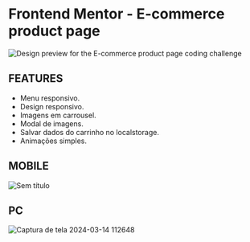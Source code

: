 # Frontend Mentor - E-commerce product page

![Design preview for the E-commerce product page coding challenge](./design/desktop-preview.jpg)

## FEATURES

- Menu responsivo.
- Design responsivo.
- Imagens em carrousel.
- Modal de imagens.
- Salvar dados do carrinho no localstorage.
- Animações simples.

## MOBILE

![Sem título](https://github.com/Vacf04/ecommerce-product-page-main/assets/89648256/c2bf84be-63a6-4fcb-b9a5-56ecfa8901ea)

## PC 

![Captura de tela 2024-03-14 112648](https://github.com/Vacf04/ecommerce-product-page-main/assets/89648256/de78a847-a497-40ee-8932-49815166829a)



